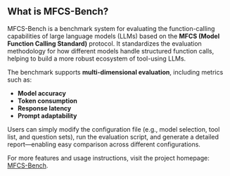 ## What is MFCS-Bench?  

MFCS-Bench is a benchmark system for evaluating the function-calling capabilities of large language models (LLMs) based on the **MFCS (Model Function Calling Standard)** protocol. It standardizes the evaluation methodology for how different models handle structured function calls, helping to build a more robust ecosystem of tool-using LLMs.  

The benchmark supports **multi-dimensional evaluation**, including metrics such as:  
- **Model accuracy**  
- **Token consumption**  
- **Response latency**  
- **Prompt adaptability**  

Users can simply modify the configuration file (e.g., model selection, tool list, and question sets), run the evaluation script, and generate a detailed report—enabling easy comparison across different configurations.  

For more features and usage instructions, visit the project homepage: [MFCS-Bench](https://github.com/mfcsorg/mfcs-bench).  